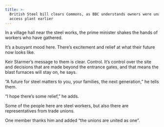 ```yaml
---
title: >-
  British Steel bill clears Commons, as BBC understands owners were unable to
  access plant earlier
---
```


In a village hall near the steel works, the prime minister shakes the hands of workers who have gathered.

It’s a buoyant mood here. There’s excitement and relief at what their future now looks like.

Keir Starmer’s message to them is clear. Control. It’s control over the site and decisions that are made beyond the entrance gates, and that means the blast furnaces will stay on, he says.

“A future for steel matters to you, your families, the next generation,” he tells them.

“I hope there’s some relief,” he adds.

Some of the people here are steel workers, but also there are representatives from trade unions.

One member thanks him and added “the unions are united as one”.
